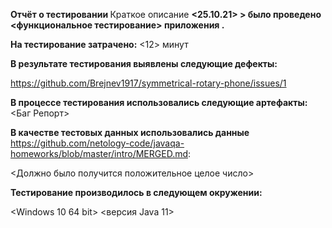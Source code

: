 **Отчёт о тестировании <Intellij IDEA>**
Краткое описание
**<25.10.21> > было проведено <функциональное тестирование> приложения <Intellij IDEA>.**

**На тестирование затрачено:** <12> минут

**В результате тестирования выявлены следующие дефекты:**

<https://github.com/Brejnev1917/symmetrical-rotary-phone/issues/1>

**В процессе тестирования использовались следующие артефакты:**
<Баг Репорт>

**В качестве тестовых данных использовались данные** <https://github.com/netology-code/javaqa-homeworks/blob/master/intro/MERGED.md>:

<Должно было получится положительное целое число>

**Тестирование производилось в следующем окружении:**

<Windows 10 64 bit>
<версия Java 11>


